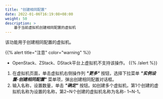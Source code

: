 ```yaml
---
title: "创建相同配置"
date: 2022-01-06T16:19:08+08:00
weight: 50
description: >
    基于当前虚拟机创建相同配置的虚拟机
---
```


该功能用于创建相同配置的虚拟机。

{{% alert title="注意" color="warning" %}}
- OpenStack、ZStack、DStack平台上虚拟机不支持该操作。
{{% /alert %}}

1. 在虚拟机页面，单击虚拟机右侧操作列 **_"更多"_** 按钮，选择下拉菜单 **_"实例设置-创建相同配置"_** 菜单项，弹出创建相同配置对话框。
2. 输入名称，设置数量，单击 **_"确定"_** 按钮。如创建多个虚拟机，第1个创建的虚拟机名称为设置的名称，第2~N个创建的虚拟机名称为名称- 1~N-1。